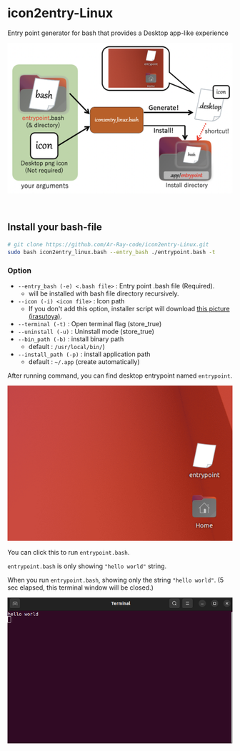 # icon2entry-Linux
Entry point generator for bash that provides a Desktop app-like experience

![](image_readme/description.png)

<br>

## Install your bash-file

```bash
# git clone https://github.com/Ar-Ray-code/icon2entry-Linux.git
sudo bash icon2entry_linux.bash --entry_bash ./entrypoint.bash -t
```

### Option

- `--entry_bash (-e) <.bash file>` : Entry point .bash file (Required).
  - will be installed with bash file directory recursively.
- `--icon (-i) <icon file>` : Icon path
  - If you don't add this option, installer script will download [this picture (irasutoya)](https://1.bp.blogspot.com/-z-Fj7jStrFA/X9w89_xgmhI/AAAAAAABc_8/AuabFNLnpLQsrsnptghJHI2NwRANjsR1gCNcBGAsYHQ/s593/document_paper_mekure.png).
- `--terminal (-t)` : Open terminal flag (store_true)
- `--uninstall (-u)` : Uninstall mode (store_true)
- `--bin_path (-b)` : install binary path
    - default : `/usr/local/bin/`)
- `--install_path (-p)` : install application path
    - default : `~/.app` (create automatically)

After running command, you can find desktop entrypoint named `entrypoint`.

![](image_readme/desktop_shortcut.png)

You can click this to run `entrypoint.bash`.

`entrypoint.bash` is only showing `"hello world"` string.

When you run `entrypoint.bash`, showing only the string `"hello world"`. (5 sec elapsed, this terminal window will be closed.)

![](image_readme/hello_world.png)
